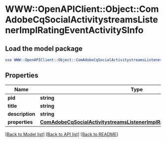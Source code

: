 # WWW::OpenAPIClient::Object::ComAdobeCqSocialActivitystreamsListenerImplRatingEventActivitySInfo

## Load the model package
```perl
use WWW::OpenAPIClient::Object::ComAdobeCqSocialActivitystreamsListenerImplRatingEventActivitySInfo;
```

## Properties
Name | Type | Description | Notes
------------ | ------------- | ------------- | -------------
**pid** | **string** |  | [optional] 
**title** | **string** |  | [optional] 
**description** | **string** |  | [optional] 
**properties** | [**ComAdobeCqSocialActivitystreamsListenerImplRatingEventActivitySProperties**](ComAdobeCqSocialActivitystreamsListenerImplRatingEventActivitySProperties.md) |  | [optional] 

[[Back to Model list]](../README.md#documentation-for-models) [[Back to API list]](../README.md#documentation-for-api-endpoints) [[Back to README]](../README.md)


